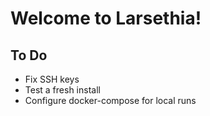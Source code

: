 # Welcome to Larsethia!

## To Do
- Fix SSH keys
- Test a fresh install
- Configure docker-compose for local runs
